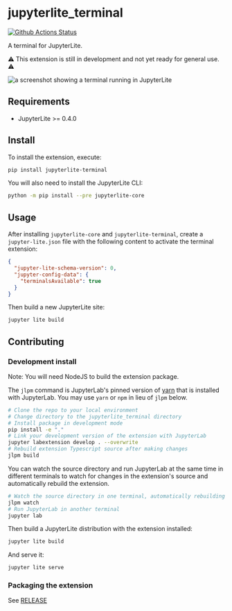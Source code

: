 # jupyterlite_terminal

[![Github Actions Status](https://github.com/ianthomas23/jupyterlite-terminal/workflows/Build/badge.svg)](https://github.com/ianthomas23/jupyterlite-terminal/actions/workflows/build.yml)

A terminal for JupyterLite.

⚠️ This extension is still in development and not yet ready for general use. ⚠️

![a screenshot showing a terminal running in JupyterLite](https://github.com/ianthomas23/jupyterlite-terminal/assets/591645/1b4ff620-e8f2-4abf-b608-6badd66370ac)

## Requirements

- JupyterLite >= 0.4.0

## Install

To install the extension, execute:

```bash
pip install jupyterlite-terminal
```

You will also need to install the JupyterLite CLI:

```bash
python -m pip install --pre jupyterlite-core
```

## Usage

After installing `jupyterlite-core` and `jupyterlite-terminal`, create a `jupyter-lite.json` file with the following content to activate the terminal extension:

```json
{
  "jupyter-lite-schema-version": 0,
  "jupyter-config-data": {
    "terminalsAvailable": true
  }
}
```

Then build a new JupyterLite site:

```bash
jupyter lite build
```

## Contributing

### Development install

Note: You will need NodeJS to build the extension package.

The `jlpm` command is JupyterLab's pinned version of
[yarn](https://yarnpkg.com/) that is installed with JupyterLab. You may use
`yarn` or `npm` in lieu of `jlpm` below.

```bash
# Clone the repo to your local environment
# Change directory to the jupyterlite_terminal directory
# Install package in development mode
pip install -e "."
# Link your development version of the extension with JupyterLab
jupyter labextension develop . --overwrite
# Rebuild extension Typescript source after making changes
jlpm build
```

You can watch the source directory and run JupyterLab at the same time in different terminals to watch for changes in the extension's source and automatically rebuild the extension.

```bash
# Watch the source directory in one terminal, automatically rebuilding when needed
jlpm watch
# Run JupyterLab in another terminal
jupyter lab
```

Then build a JupyterLite distribution with the extension installed:

```bash
jupyter lite build
```

And serve it:

```bash
jupyter lite serve
```

### Packaging the extension

See [RELEASE](RELEASE.md)
